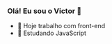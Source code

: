### Olá! Eu sou o Victor 🖖


- 🔭 Hoje trabalho com front-end
- 🌱 Estudando JavaScript

<div style="display: inline_block"><br>
 
</div>
  
  ##
 


 
